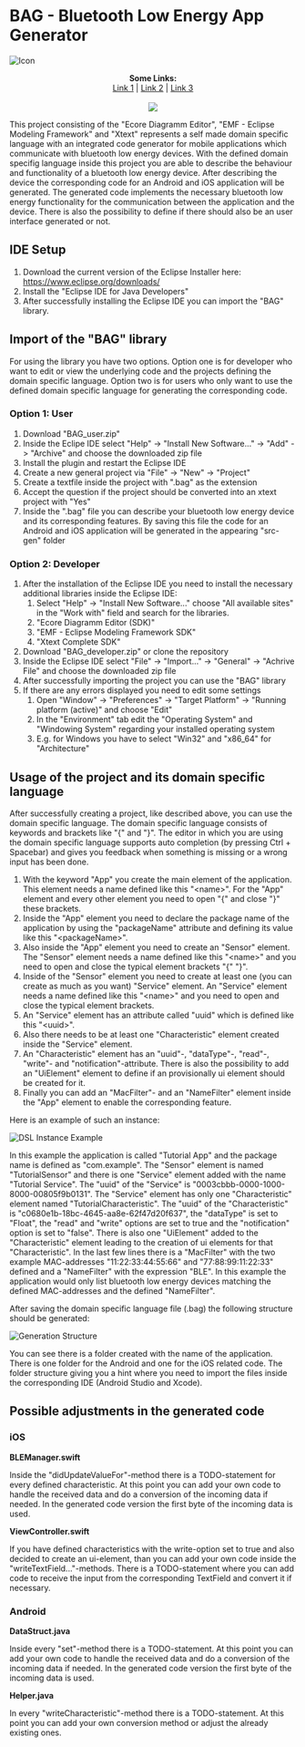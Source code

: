 # BAG - Bluetooth Low Energy App Generator

![Icon](/images/icon4.png)

<p align="center">
  <b>Some Links:</b><br>
  <a href="#">Link 1</a> |
  <a href="#">Link 2</a> |
  <a href="#">Link 3</a>
  <br><br>
  <img src="/images/02_DSL_Example.PNG">
</p>

This project consisting of the "Ecore Diagramm Editor", "EMF - Eclipse Modeling Framework" and "Xtext" represents a self made domain specific language with an integrated code generator for mobile applications which communicate with bluetooth low energy devices. With the defined domain specifig language inside this project you are able to describe the behaviour and functionality of a bluetooth low energy device. After describing the device the corresponding code for an Android and iOS application will be generated. The generated code implements the necessary bluetooth low energy functionality for the communication between the application and the device. There is also the possibility to define if there should also be an user interface generated or not. 

## IDE Setup

1. Download the current version of the Eclipse Installer here: https://www.eclipse.org/downloads/
2. Install the "Eclipse IDE for Java Developers"
3. After successfully installing the Eclipse IDE you can import the "BAG" library.

## Import of the "BAG" library

For using the library you have two options. Option one is for developer who want to edit or view the underlying code and the projects defining the domain specific language. Option two is for users who only want to use the defined domain specific language for generating the corresponding code.

### Option 1: User

1. Download "BAG_user.zip"
2. Inside the Eclipe IDE select "Help" -> "Install New Software..." -> "Add" -> "Archive" and choose the downloaded zip file
3. Install the plugin and restart the Eclipse IDE
4. Create a new general project via "File" -> "New" -> "Project"
5. Create a textfile inside the project with ".bag" as the extension
6. Accept the question if the project should be converted into an xtext project with "Yes"
7. Inside the ".bag" file you can describe your bluetooth low energy device and its corresponding features. By saving this file the code for an Android and iOS application will be generated in the appearing "src-gen" folder

### Option 2: Developer

1. After the installation of the Eclipse IDE you need to install the necessary additional libraries inside the Eclipse IDE:
	1. Select "Help" -> "Install New Software..." choose "All available sites" in the "Work with" field and search for the libraries.
	2. "Ecore Diagramm Editor (SDK)"
	3. "EMF - Eclipse Modeling Framework SDK"
	4. "Xtext Complete SDK"
2. Download "BAG_developer.zip" or clone the repository
3. Inside the Eclipse IDE select "File" -> "Import..." -> "General" -> "Achrive File" and choose the downloaded zip file
4. After successfully importing the project you can use the "BAG" library
5. If there are any errors displayed you need to edit some settings
	1. Open "Window" -> "Preferences" -> "Target Platform" -> "Running platform (active)" and choose "Edit"
	2. In the "Environment" tab edit the "Operating System" and "Windowing System" regarding your installed operating system
	3. E.g. for Windows you have to select "Win32" and "x86_64" for "Architecture"

## Usage of the project and its domain specific language

After successfully creating a project, like described above, you can use the domain specific language. The domain specific language consists of keywords and brackets like "{" and "}". The editor in which you are using the domain specific language supports auto completion (by pressing Ctrl + Spacebar) and gives you feedback when something is missing or a wrong input has been done.

1. With the keyword "App" you create the main element of the application. This element needs a name defined like this "\<name\>". For the "App" element and every other element you need to open "{" and close "}" these brackets.
2. Inside the "App" element you need to declare the package name of the application by using the "packageName" attribute and defining its value like this "\<packageName\>".
3. Also inside the "App" element you need to create an "Sensor" element. The "Sensor" element needs a name defined like this "\<name\>" and you need to open and close the typical element brackets "{" "}".
4. Inside of the "Sensor" element you need to create at least one (you can create as much as you want) "Service" element. An "Service" element needs a name defined like this "\<name\>" and you need to open and close the typical element brackets. 
5. An "Service" element has an attribute called "uuid" which is defined like this "\<uuid\>".
6. Also there needs to be at least one "Characteristic" element created inside the "Service" element.
7. An "Characteristic" element has an "uuid"-, "dataType"-, "read"-, "write"- and "notification"-attribute. There is also the possibility to add an "UiElement" element to define if an provisionally ui element should be created for it.
8. Finally you can add an "MacFilter"- and an "NameFilter" element inside the "App" element to enable the corresponding feature.

Here is an example of such an instance:

![DSL Instance Example](/images/02_DSL_Example.PNG)

In this example the application is called "Tutorial App" and the package name is defined as "com.example". The "Sensor" element is named "TutorialSensor" and there is one "Service" element added with the name "Tutorial Service". The "uuid" of the "Service" is "0003cbbb-0000-1000-8000-00805f9b0131". The "Service" element has only one "Characteristic" element named "TutorialCharacteristic". The "uuid" of the "Characteristic" is "c0680e1b-18bc-4645-aa8e-62f47d20f637", the "dataType" is set to "Float", the "read" and "write" options are set to true and the "notification" option is set to "false". There is also one "UiElement" added to the "Characteristic" element leading to the creation of ui elements for that "Characteristic". In the last few lines there is a "MacFilter" with the two example MAC-addresses "11:22:33:44:55:66" and "77:88:99:11:22:33" defined and a "NameFilter" with the expression "BLE". In this example the application would only list bluetooth low energy devices matching the defined MAC-addresses and the defined "NameFilter".

After saving the domain specific language file (.bag) the following structure should be generated:

![Generation Structure](/images/03_Generated_Code.PNG)

You can see there is a folder created with the name of the application. There is one folder for the Android and one for the iOS related code. The folder structure giving you a hint where you need to import the files inside the corresponding IDE (Android Studio and Xcode).

## Possible adjustments in the generated code

### iOS

<b>BLEManager.swift</b>

Inside the "didUpdateValueFor"-method there is a TODO-statement for every defined characteristic. At this point you can add your own code to handle the received data and do a conversion of the incoming data if needed. In the generated code version the first byte of the incoming data is used.

<b>ViewController.swift</b>

If you have defined characteristics with the write-option set to true and also decided to create an ui-element, than you can add your own code inside the "writeTextField..."-methods. There is a TODO-statement where you can add code to receive the input from the corresponding TextField and convert it if necessary.

### Android

<b>DataStruct.java</b>

Inside every "set"-method there is a TODO-statement. At this point you can add your own code to handle the received data and do a conversion of the incoming data if needed. In the generated code version the first byte of the incoming data is used.

<b>Helper.java</b>

In every "writeCharacteristic"-method there is a TODO-statement. At this point you can add your own conversion method or adjust the already existing ones.
